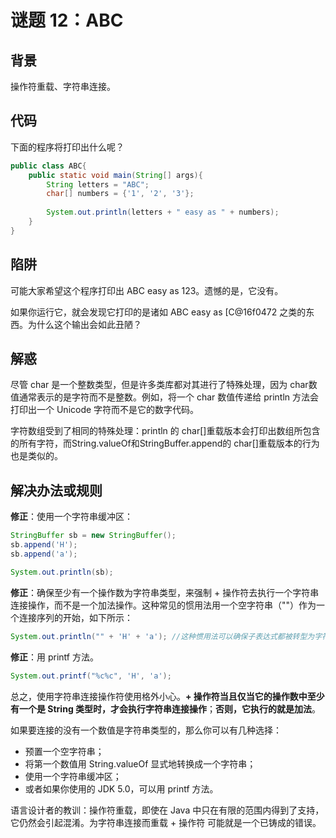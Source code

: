# 谜题 12：ABC  

## 背景

操作符重载、字符串连接。

## 代码

下面的程序将打印出什么呢？  

```java
public class ABC{
    public static void main(String[] args){
        String letters = "ABC";
        char[] numbers = {'1', '2', '3'};
        
        System.out.println(letters + " easy as " + numbers);
    }
}
```

## 陷阱

可能大家希望这个程序打印出 ABC easy as 123。遗憾的是，它没有。

如果你运行它，就会发现它打印的是诸如 ABC easy as [C@16f0472 之类的东西。为什么这个输出会如此丑陋？  

## 解惑

尽管 char 是一个整数类型，但是许多类库都对其进行了特殊处理，因为 char数值通常表示的是字符而不是整数。例如，将一个 char 数值传递给 println 方法会打印出一个 Unicode 字符而不是它的数字代码。

字符数组受到了相同的特殊处理：println 的 char[]重载版本会打印出数组所包含的所有字符，而String.valueOf和StringBuffer.append的 char[]重载版本的行为也是类似的。  

## 解决办法或规则

**修正**：使用一个字符串缓冲区：

```java
StringBuffer sb = new StringBuffer();
sb.append('H');
sb.append('a');

System.out.println(sb); 
```

**修正**：确保至少有一个操作数为字符串类型，来强制 + 操作符去执行一个字符串连接操作，而不是一个加法操作。这种常见的惯用法用一个空字符串（""）作为一个连接序列的开始，如下所示：  

```java
System.out.println("" + 'H' + 'a'); //这种惯用法可以确保子表达式都被转型为字符串。
```

**修正**：用 printf 方法。

```java
System.out.printf("%c%c", 'H', 'a');
```

总之，使用字符串连接操作符使用格外小心。**+ 操作符当且仅当它的操作数中至少有一个是 String 类型时，才会执行字符串连接操作**；**否则，它执行的就是加法**。

如果要连接的没有一个数值是字符串类型的，那么你可以有几种选择：

- 预置一个空字符串；
- 将第一个数值用 String.valueOf 显式地转换成一个字符串；
- 使用一个字符串缓冲区；
- 或者如果你使用的 JDK 5.0，可以用 printf 方法。  



语言设计者的教训：操作符重载，即使在 Java 中只在有限的范围内得到了支持，它仍然会引起混淆。为字符串连接而重载 + 操作符
可能就是一个已铸成的错误。  